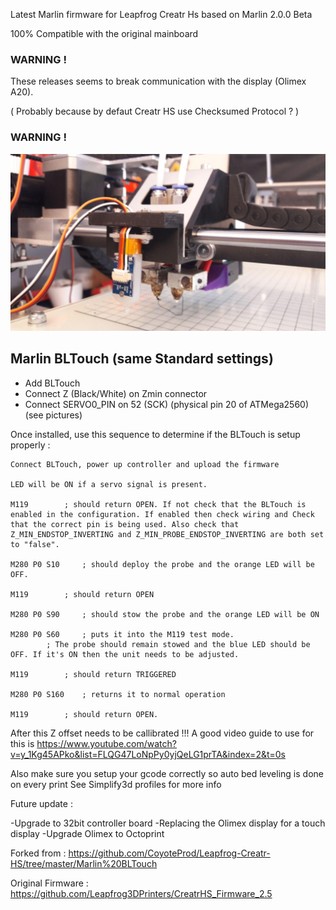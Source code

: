 

Latest Marlin firmware for Leapfrog Creatr Hs based on Marlin 2.0.0 Beta

100% Compatible with the original mainboard

### WARNING ! 	
These releases seems to break communication with the display (Olimex A20). 

( Probably because by defaut Creatr HS use Checksumed Protocol ? )
### WARNING ! 	

![BLTouch img](Pics/BLTouch.jpg)


## Marlin BLTouch (same Standard settings)
- Add BLTouch
- Connect Z (Black/White) on Zmin connector
- Connect SERVO0_PIN on 52 (SCK) (physical pin 20 of ATMega2560) (see pictures)
 
Once installed, use this sequence to determine if the BLTouch is setup properly :

    Connect BLTouch, power up controller and upload the firmware
    
    LED will be ON if a servo signal is present.
    
    M119		; should return OPEN. If not check that the BLTouch is enabled in the configuration. If enabled then check wiring and Check that the correct pin is being used. Also check that Z_MIN_ENDSTOP_INVERTING and Z_MIN_PROBE_ENDSTOP_INVERTING are both set to "false".
    
    M280 P0 S10 	; should deploy the probe and the orange LED will be OFF.
    
    M119 		; should return OPEN
    
    M280 P0 S90 	; should stow the probe and the orange LED will be ON
    
    M280 P0 S60 	; puts it into the M119 test mode.
    		; The probe should remain stowed and the blue LED should be OFF. If it's ON then the unit needs to be adjusted.
    
    M119 		; should return TRIGGERED
    
    M280 P0 S160 	; returns it to normal operation
    
    M119 		; should return OPEN.
    
  After this Z offset needs to be callibrated !!!
  A good video guide to use for this is  https://www.youtube.com/watch?v=y_1Kg45APko&list=FLQG47LoNpPy0yjQeLG1prTA&index=2&t=0s
  
  Also make sure you setup your gcode correctly so auto bed leveling is done on every print
  See Simplify3d profiles for more info

			
Future update : 
 
-Upgrade to 32bit controller board
-Replacing the Olimex display for a touch display
-Upgrade Olimex to Octoprint

 
Forked from : https://github.com/CoyoteProd/Leapfrog-Creatr-HS/tree/master/Marlin%20BLTouch

Original Firmware : https://github.com/Leapfrog3DPrinters/CreatrHS_Firmware_2.5
